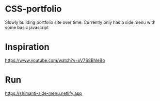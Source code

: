 # CSS-portfolio
Slowly building portfolio site over time.
Currently only has a side menu with some basic javascript

# Inspiration
https://www.youtube.com/watch?v=xV7S8BhIeBo

# Run
https://shimanti-side-menu.netlify.app
